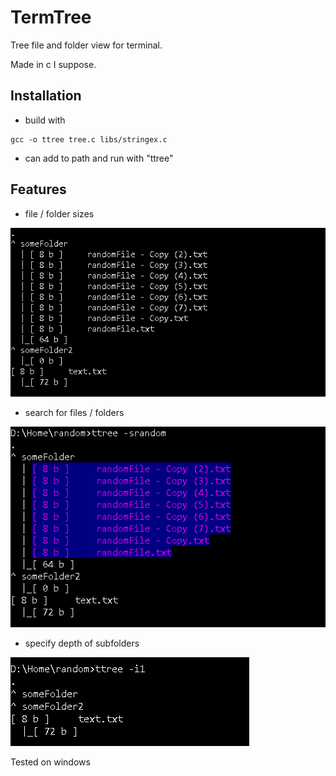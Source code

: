 # TermTree
Tree file and folder view for terminal.

Made in c I suppose. 

## Installation
* build with 
```
gcc -o ttree tree.c libs/stringex.c
```
* can add to path and run with "ttree"

## Features
* file / folder sizes

![Alt text](https://github.com/bendikMichal/termtree/blob/images/ttree01.PNG)
* search for files / folders

![Alt text](https://github.com/bendikMichal/termtree/blob/images/ttree02.PNG)
* specify depth of subfolders

![Alt text](https://github.com/bendikMichal/termtree/blob/images/ttree03.PNG)

Tested on windows
